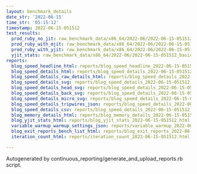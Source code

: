 ```yaml
---
layout: benchmark_details
date_str: '2022-06-15'
time_str: '05:15:12'
timestamp: 2022-06-15-051512
test_results:
  prod_ruby_no_jit: raw_benchmark_data/x86_64/2022-06/2022-06-15-051512_basic_benchmark_prod_ruby_no_jit.json
  prod_ruby_with_mjit: raw_benchmark_data/x86_64/2022-06/2022-06-15-051512_basic_benchmark_prod_ruby_with_mjit.json
  prod_ruby_with_yjit: raw_benchmark_data/x86_64/2022-06/2022-06-15-051512_basic_benchmark_prod_ruby_with_yjit.json
  yjit_stats: raw_benchmark_data/x86_64/2022-06/2022-06-15-051512_basic_benchmark_yjit_stats.json
reports:
  blog_speed_headline_html: reports/blog_speed_headline_2022-06-15-051512.html
  blog_speed_details_html: reports/blog_speed_details_2022-06-15-051512.html
  blog_speed_details_raw_details_html: reports/blog_speed_details_2022-06-15-051512.raw_details.html
  blog_speed_details_svg: reports/blog_speed_details_2022-06-15-051512.svg
  blog_speed_details_head_svg: reports/blog_speed_details_2022-06-15-051512.head.svg
  blog_speed_details_back_svg: reports/blog_speed_details_2022-06-15-051512.back.svg
  blog_speed_details_micro_svg: reports/blog_speed_details_2022-06-15-051512.micro.svg
  blog_speed_details_tripwires_json: reports/blog_speed_details_2022-06-15-051512.tripwires.json
  blog_speed_details_csv: reports/blog_speed_details_2022-06-15-051512.csv
  blog_memory_details_html: reports/blog_memory_details_2022-06-15-051512.html
  blog_yjit_stats_html: reports/blog_yjit_stats_2022-06-15-051512.html
  variable_warmup_warmup_settings_json: reports/variable_warmup_2022-06-15-051512.warmup_settings.json
  blog_exit_reports_bench_list_html: reports/blog_exit_reports_2022-06-15-051512.bench_list.html
  iteration_count_html: reports/iteration_count_2022-06-15-051512.html

---
```

Autogenerated by continuous_reporting/generate_and_upload_reports.rb script.
